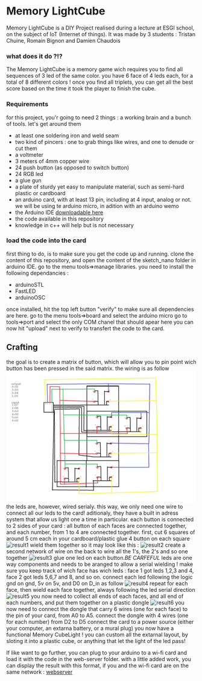 # Memory LightCube


Memory LightCube is a DIY Project realised during a lecture at ESGI school, on the subject of IoT (Internet of things). It was made by 3 students : Tristan Chuine, Romain Bignon and Damien Chaudois

### what does it do ?!?
The Memory LightCube is a memory game wich requires you to find all sequences of 3 led of the same color. you have 6 face of 4 leds each, for a total of 8 different colors ! once you find all triplets, you can get all the best score based on the time it took the player to finish the cube.

### Requirements
for this project, you'r going to need 2 things : a working brain and a bunch of tools. let's get around them

- at least one soldering iron and weld seam
- two kind of pincers : one to grab things like wires, and one to denude or cut them
- a voltmeter
- 3 meters of 4mm copper wire
- 24 push button (as opposed to switch button)
- 24 RGB led
- a glue gun
- a plate of sturdy yet easy to manipulate material, such as semi-hard plastic or cardboard
- an arduino card, with at least 13 pin, including at 4 input, analog or not. we will be using te arduino micro, in adition with an arduino wemo
- the Arduino IDE  [downloadable here](https://www.arduino.cc/en/Main/Software)
- the code available in this repository
- knowledge in c++ will help but is not necessary

### load the code into the card
first thing to do, is to make sure you get the code up and running. clone the content of this repository, and open the content of the sketch_nano folder in arduino IDE. 
go to the menu tools=>manage libraries. you need to install the following dependancies :
- arduinoSTL
- FastLED
- arduinoOSC

once installed, hit the top left button "verify" to make sure all dependencies are here.
go to the menu tools=>board and select the arduino micro
go to tools=>port and select the only COM chanel that should apear here
you can now hit "upload" next to verify to transfert the code to the card. 
## Crafting
the goal is to create a matrix of button, which will allow you to pin point wich button has been pressed in the said matrix. the wiring is as follow
![wiring](/img/Wireing_structure.png)
the leds are, however, wired serialy.  this way, we only need one wire to connect all our leds to the card! aditionaly, they have a built in adress system that allow us light one a time in particular.
each button is connected to 2 sides of your card : all button of each faces are connected together, and each number, from 1 to 4 are connected together.
first, cut 6 squares of around 5 cm each in your cardboard/plastic
glue 4 button on each square
![result1](/img/DSC_0324.JPG)
wield them together so it may look like this : 
![result2](/img/DSC_0319.JPG)
create a second network of wire on the back to wire all the 1's, the 2's and so one together
![result3](/img/DSC_0320.JPG)
glue one led on each button.*BE CARFEFUL* leds are one way components and needs  to be aranged to allow a serial wielding ! make sure you keep track of wich face has wich leds : face 1 got leds 1,2,3 and 4, face 2 got leds 5,6,7 and 8, and so on. connect each led following the logic gnd on gnd, 5v on 5v, and D0 on D_in as follow
![result4](/img/DSC_0012.JPG)
repeat for each face, then wield each face together, always following the led serial direction
![result5](/img/DSC_0360.JPG)
you now need to collect all ends of each faces, and all end of each numbers, and put them together on a plastic dongle
![result6](/img/DSC_0013.JPG)
you now need to connect the dongle that carry 6 wires (one for each face) to the pin of your card, from A0 to A5.
connect the dongle with 4 wires (one for each number) from D2 to D5
connect the card to a power source (either your computer, an extarna battery, or a mural plug)
you now have a functional Memory CubeLight ! you can custom all the extarnal layout, by sloting it into a plastic cube, or anything that let the light of the led pass!

If like want to go further, you can plug to your arduino to a wi-fi card and load it with the code in the web-server folder. with a little added work, you can display the result with this format, if you and the wi-fi card are on the same network : 
[webserver](/img/webserver.png)  